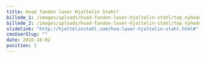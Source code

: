 ```yaml
---
title: Hvad fanden laver Hjaltelin Stahl?
billede_1: /images/uploads/hvad-fanden-laver-hjaltelin-stahl/top_nyheder_1650x800_hs_kampagne_img.png
billede_2: /images/uploads/hvad-fanden-laver-hjaltelin-stahl/top_nyheder_1650x800_hs_kampagne_txt.png
slidelink: "http://hjaltelinstahl.com/hva-laver-hjaltelin-stahl.html#"
cmsUserSlug: ""
date: 2016-10-02 
position: 1
---
```


